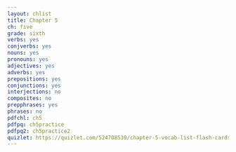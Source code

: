 ```yaml
---
layout: chlist
title: Chapter 5
ch: five
grade: sixth
verbs: yes
conjverbs: yes
nouns: yes
pronouns: yes
adjectives: yes
adverbs: yes
prepositions: yes
conjunctions: yes
interjections: no
composites: no
prepphrases: yes
phrases: no
pdfchl: ch5
pdfpq: ch5practice
pdfpq2: ch5practice2
quizlet: https://quizlet.com/524708530/chapter-5-vocab-list-flash-cards/?x=1jqt
---
```


